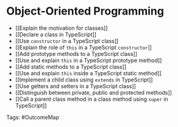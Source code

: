 # Object-Oriented Programming

- [[Explain the motivation for classes]]
- [[Declare a class in TypeScript]]
- [[Use `constructor` in a TypeScript class]]
- [[Explain the role of `this` in a TypeScript `constructor`]]
- [[Add prototype methods to a TypeScript class]]
- [[Use and explain `this` in a TypeScript prototype method]]
- [[Add static methods to a TypeScript class]]
- [[Use and explain `this` inside a TypeScript static method]]
- [[Implement a child class using `extends` in TypeScript]]
- [[Use getters and setters in a TypeScript class]]
- [[Distinguish between private, public and protected methods]]
- [[Call a parent class method in a class method using `super` in TypeScript]]

Tags: #OutcomeMap 